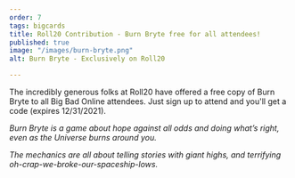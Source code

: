 ```yaml
---
order: 7
tags: bigcards
title: Roll20 Contribution - Burn Bryte free for all attendees!
published: true
image: "/images/burn-bryte.png"
alt: Burn Bryte - Exclusively on Roll20

---
```

The incredibly generous folks at Roll20 have offered a free copy of Burn Bryte to all Big Bad Online attendees. Just sign up to attend and you'll get a code (expires 12/31/2021).

_Burn Bryte is a game about hope against all odds and doing what’s right, even as the Universe burns around you._

_The mechanics are all about telling stories with giant highs, and terrifying oh-crap-we-broke-our-spaceship-lows._